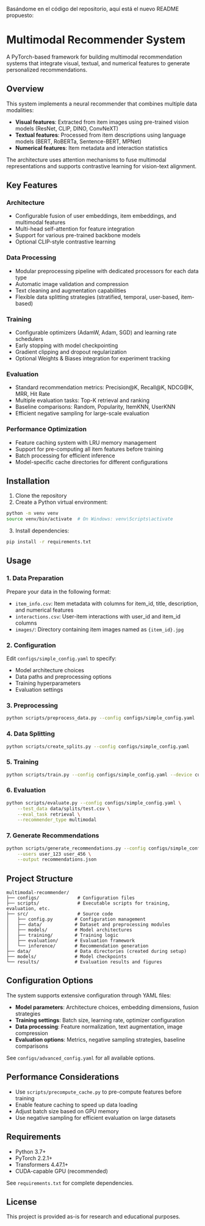 Basándome en el código del repositorio, aquí está el nuevo README propuesto:

# Multimodal Recommender System

A PyTorch-based framework for building multimodal recommendation systems that integrate visual, textual, and numerical features to generate personalized recommendations.

## Overview

This system implements a neural recommender that combines multiple data modalities:
- **Visual features**: Extracted from item images using pre-trained vision models (ResNet, CLIP, DINO, ConvNeXT)
- **Textual features**: Processed from item descriptions using language models (BERT, RoBERTa, Sentence-BERT, MPNet)
- **Numerical features**: Item metadata and interaction statistics

The architecture uses attention mechanisms to fuse multimodal representations and supports contrastive learning for vision-text alignment.

## Key Features

### Architecture
- Configurable fusion of user embeddings, item embeddings, and multimodal features
- Multi-head self-attention for feature integration
- Support for various pre-trained backbone models
- Optional CLIP-style contrastive learning

### Data Processing
- Modular preprocessing pipeline with dedicated processors for each data type
- Automatic image validation and compression
- Text cleaning and augmentation capabilities
- Flexible data splitting strategies (stratified, temporal, user-based, item-based)

### Training
- Configurable optimizers (AdamW, Adam, SGD) and learning rate schedulers
- Early stopping with model checkpointing
- Gradient clipping and dropout regularization
- Optional Weights & Biases integration for experiment tracking

### Evaluation
- Standard recommendation metrics: Precision@K, Recall@K, NDCG@K, MRR, Hit Rate
- Multiple evaluation tasks: Top-K retrieval and ranking
- Baseline comparisons: Random, Popularity, ItemKNN, UserKNN
- Efficient negative sampling for large-scale evaluation

### Performance Optimization
- Feature caching system with LRU memory management
- Support for pre-computing all item features before training
- Batch processing for efficient inference
- Model-specific cache directories for different configurations

## Installation

1. Clone the repository
2. Create a Python virtual environment:
```bash
python -m venv venv
source venv/bin/activate  # On Windows: venv\Scripts\activate
```

3. Install dependencies:
```bash
pip install -r requirements.txt
```

## Usage

### 1. Data Preparation

Prepare your data in the following format:
- `item_info.csv`: Item metadata with columns for item_id, title, description, and numerical features
- `interactions.csv`: User-item interactions with user_id and item_id columns
- `images/`: Directory containing item images named as `{item_id}.jpg`

### 2. Configuration

Edit `configs/simple_config.yaml` to specify:
- Model architecture choices
- Data paths and preprocessing options
- Training hyperparameters
- Evaluation settings

### 3. Preprocessing

```bash
python scripts/preprocess_data.py --config configs/simple_config.yaml
```

### 4. Data Splitting

```bash
python scripts/create_splits.py --config configs/simple_config.yaml
```

### 5. Training

```bash
python scripts/train.py --config configs/simple_config.yaml --device cuda
```

### 6. Evaluation

```bash
python scripts/evaluate.py --config configs/simple_config.yaml \
    --test_data data/splits/test.csv \
    --eval_task retrieval \
    --recommender_type multimodal
```

### 7. Generate Recommendations

```bash
python scripts/generate_recommendations.py --config configs/simple_config.yaml \
    --users user_123 user_456 \
    --output recommendations.json
```

## Project Structure

```
multimodal-recommender/
├── configs/              # Configuration files
├── scripts/              # Executable scripts for training, evaluation, etc.
├── src/                  # Source code
│   ├── config.py        # Configuration management
│   ├── data/            # Dataset and preprocessing modules
│   ├── models/          # Model architectures
│   ├── training/        # Training logic
│   ├── evaluation/      # Evaluation framework
│   └── inference/       # Recommendation generation
├── data/                # Data directories (created during setup)
├── models/              # Model checkpoints
└── results/             # Evaluation results and figures
```

## Configuration Options

The system supports extensive configuration through YAML files:

- **Model parameters**: Architecture choices, embedding dimensions, fusion strategies
- **Training settings**: Batch size, learning rate, optimizer configuration
- **Data processing**: Feature normalization, text augmentation, image compression
- **Evaluation options**: Metrics, negative sampling strategies, baseline comparisons

See `configs/advanced_config.yaml` for all available options.

## Performance Considerations

- Use `scripts/precompute_cache.py` to pre-compute features before training
- Enable feature caching to speed up data loading
- Adjust batch size based on GPU memory
- Use negative sampling for efficient evaluation on large datasets

## Requirements

- Python 3.7+
- PyTorch 2.2.1+
- Transformers 4.47.1+
- CUDA-capable GPU (recommended)

See `requirements.txt` for complete dependencies.

## License

This project is provided as-is for research and educational purposes.
